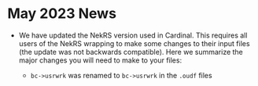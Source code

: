# May 2023 News

- We have updated the NekRS version used in Cardinal. This requires all users of the NekRS wrapping
  to make some changes to their input files (the update was not backwards compatible). Here we
  summarize the major changes you will need to make to your files:

  - `bc->usrwrk` was renamed to `bc->usrwrk` in the `.oudf` files
